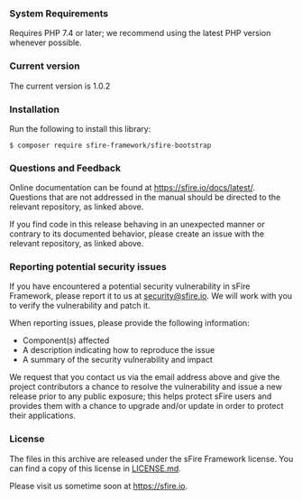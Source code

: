 ### System Requirements
Requires PHP 7.4 or later; we recommend using the latest PHP version whenever possible.


### Current version
The current version is 1.0.2


### Installation
Run the following to install this library:
```
$ composer require sfire-framework/sfire-bootstrap
```


### Questions and Feedback
Online documentation can be found at https://sfire.io/docs/latest/.
Questions that are not addressed in the manual should be directed to the
relevant repository, as linked above.

If you find code in this release behaving in an unexpected manner or
contrary to its documented behavior, please create an issue with the relevant
repository, as linked above.


### Reporting potential security issues
If you have encountered a potential security vulnerability in sFire Framework,
please report it to us at [security@sfire.io](mailto:security@sfire.io).
We will work with you to verify the vulnerability and patch it.

When reporting issues, please provide the following information:

- Component(s) affected
- A description indicating how to reproduce the issue
- A summary of the security vulnerability and impact

We request that you contact us via the email address above and give the project
contributors a chance to resolve the vulnerability and issue a new release prior
to any public exposure; this helps protect sFire users and provides
them with a chance to upgrade and/or update in order to protect their
applications.


### License
The files in this archive are released under the sFire Framework license.
You can find a copy of this license in [LICENSE.md](LICENSE.md).


Please visit us sometime soon at https://sfire.io.
